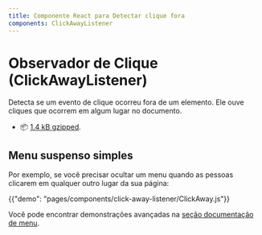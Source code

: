 ```yaml
---
title: Componente React para Detectar clique fora
components: ClickAwayListener
---
```


# Observador de Clique (ClickAwayListener)

<p class="description">Detecta se um evento de clique ocorreu fora de um elemento. Ele ouve cliques que ocorrem em algum lugar no documento.</p>

- 📦 [1.4 kB gzipped](/size-snapshot).

## Menu suspenso simples

Por exemplo, se você precisar ocultar um menu quando as pessoas clicarem em qualquer outro lugar da sua página:

{{"demo": "pages/components/click-away-listener/ClickAway.js"}}

Você pode encontrar demonstrações avançadas na [seção documentação de menu](/components/menus/#menulist-composition).